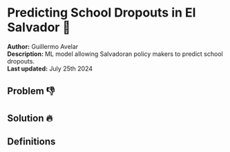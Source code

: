 # Predicting School Dropouts in El Salvador 🎒

<b>Author:</b> Guillermo Avelar  
<b>Description: </b> ML model allowing Salvadoran policy makers to predict school dropouts.<br/>
<b>Last updated:</b> July 25th 2024

## Problem 👎

## Solution 🔥

## Definitions
